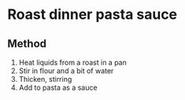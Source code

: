# Roast dinner pasta sauce

## Method
1. Heat liquids from a roast in a pan
2. Stir in flour and a bit of water
3. Thicken, stirring
4. Add to pasta as a sauce
